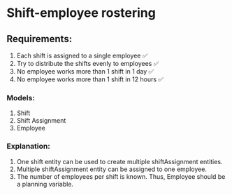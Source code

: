# Shift-employee rostering

## Requirements:

1. Each shift is assigned to a single employee ✅
2. Try to distribute the shifts evenly to employees ✅
3. No employee works more than 1 shift in 1 day ✅
4. No employee works more than 1 shift in 12 hours ✅

### Models:

1. Shift
2. Shift Assignment
3. Employee

### Explanation:

1. One shift entity can be used to create multiple shiftAssignment entities.
2. Multiple shiftAssignment entity can be assigned to one employee.
3. The number of employees per shift is known. Thus, Employee should be a planning variable.



